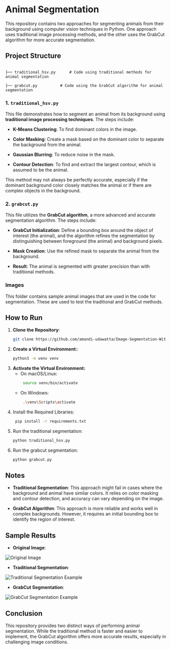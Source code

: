 # Animal Segmentation

This repository contains two approaches for segmenting animals from their background using computer vision techniques in Python. One approach uses traditional image processing methods, and the other uses the GrabCut algorithm for more accurate segmentation.

## Project Structure

```

├── traditional_hsv.py      # Code using traditional methods for animal segmentation

├── grabcut.py          # Code using the GrabCut algorithm for animal segmentation

```

### 1. `traditional_hsv.py`

This file demonstrates how to segment an animal from its background using **traditional image processing techniques**. The steps include:

- **K-Means Clustering**: To find dominant colors in the image.

- **Color Masking**: Create a mask based on the dominant color to separate the background from the animal.

- **Gaussian Blurring**: To reduce noise in the mask.

- **Contour Detection**: To find and extract the largest contour, which is assumed to be the animal.

This method may not always be perfectly accurate, especially if the dominant background color closely matches the animal or if there are complex objects in the background.

### 2. `grabcut.py`

This file utilizes the **GrabCut algorithm**, a more advanced and accurate segmentation algorithm. The steps include:

- **GrabCut Initialization**: Define a bounding box around the object of interest (the animal), and the algorithm refines the segmentation by distinguishing between foreground (the animal) and background pixels.

- **Mask Creation**: Use the refined mask to separate the animal from the background.

- **Result**: The animal is segmented with greater precision than with traditional methods.

### Images

This folder contains sample animal images that are used in the code for segmentation. These are used to test the traditional and GrabCut methods.

## How to Run

1. **Clone the Repository**:
   ```bash
   git clone https://github.com/amandi-udawatta/Image-Segmentation-With-OpenCV.git

2. **Create a Virtual Environment:**:
   ```bash
   python3 -m venv venv

3. **Activate the Virtual Environment:**
   - On macOS/Linux:
     ```bash
      source venv/bin/activate
   - On Windows:
     ```bash
      .\venv\Scripts\activate

4. Install the Required Libraries:
    ```bash
     pip install -r requirements.txt

5. Run the traditional segmentation:
    ```bash
    python traditional_hsv.py

6. Run the grabcut segmentation:
    ```bash
    python grabcut.py

    
## Notes

- **Traditional Segmentation**: This approach might fail in cases where the background and animal have similar colors. It relies on color masking and contour detection, and accuracy can vary depending on the image.

- **GrabCut Algorithm**: This approach is more reliable and works well in complex backgrounds. However, it requires an initial bounding box to identify the region of interest.

  
## Sample Results

- **Original Image**:

![Original Image](images/original.png)

- **Traditional Segmentation**:

![Traditional Segmentation Example](images/traditional_segmented.png)

- **GrabCut Segmentation**:

![GrabCut Segmentation Example](images/grabcut_segmented.png)

## Conclusion

This repository provides two distinct ways of performing animal segmentation. While the traditional method is faster and easier to implement, the GrabCut algorithm offers more accurate results, especially in challenging image conditions.
